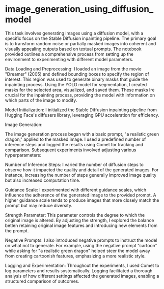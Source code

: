 # image_generation_using_diffusion_model

This task involves generating images using a diffusion model, with a specific focus on the Stable Diffusion inpainting pipeline. The primary goal is to transform random noise or partially masked images into coherent and visually appealing outputs based on textual prompts. The notebook provided outlines a comprehensive process from setting up the environment to experimenting with different model parameters.

Data Loading and Preprocessing: I loaded an image from the movie "Dreamer" (2005) and defined bounding boxes to specify the region of interest. This region was used to generate binary masks that guide the inpainting process. Using the YOLO model for segmentation, I created masks for the selected area, visualized, and saved them. These masks Ire crucial for the inpainting process, providing the model with information on which parts of the image to modify.

Model Initialization: I initialized the Stable Diffusion inpainting pipeline from Hugging Face's diffusers library, leveraging GPU acceleration for efficiency.

Image Generation:

The image generation process began with a basic prompt, "a realistic green dragon," applied to the masked image. I used a predefined number of inference steps and logged the results using Comet for tracking and comparison. Subsequent experiments involved adjusting various hyperparameters:

Number of Inference Steps: I varied the number of diffusion steps to observe how it impacted the quality and detail of the generated images. For instance, increasing the number of steps generally improved image quality but also increased computation time.

Guidance Scale: I experimented with different guidance scales, which influence the adherence of the generated image to the provided prompt. A higher guidance scale tends to produce images that more closely match the prompt but may reduce diversity.

Strength Parameter: This parameter controls the degree to which the original image is altered. By adjusting the strength, I explored the balance betIen retaining original image features and introducing new elements from the prompt.

Negative Prompts: I also introduced negative prompts to instruct the model on what not to generate. For example, using the negative prompt "cartoon" while asking for "a realistic green dragon" helped steer the model away from creating cartoonish features, emphasizing a more realistic style.

Logging and Experimentation: Throughout the experiments, I used Comet to log parameters and results systematically. Logging facilitated a thorough analysis of how different settings affected the generated images, enabling a structured comparison of outcomes.
